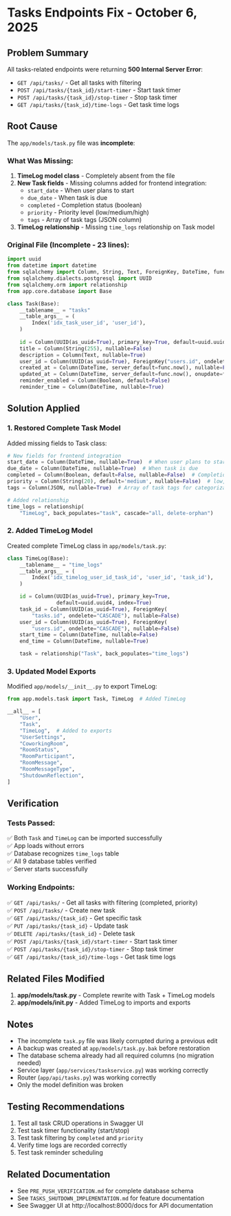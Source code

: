 # Tasks Endpoints Fix - October 6, 2025

## Problem Summary

All tasks-related endpoints were returning **500 Internal Server Error**:
- `GET /api/tasks/` - Get all tasks with filtering
- `POST /api/tasks/{task_id}/start-timer` - Start task timer  
- `POST /api/tasks/{task_id}/stop-timer` - Stop task timer
- `GET /api/tasks/{task_id}/time-logs` - Get task time logs

## Root Cause

The `app/models/task.py` file was **incomplete**:

### What Was Missing:
1. **TimeLog model class** - Completely absent from the file
2. **New Task fields** - Missing columns added for frontend integration:
   - `start_date` - When user plans to start
   - `due_date` - When task is due
   - `completed` - Completion status (boolean)
   - `priority` - Priority level (low/medium/high)
   - `tags` - Array of task tags (JSON column)
3. **TimeLog relationship** - Missing `time_logs` relationship on Task model

### Original File (Incomplete - 23 lines):
```python
import uuid
from datetime import datetime
from sqlalchemy import Column, String, Text, ForeignKey, DateTime, func, Boolean, Index  
from sqlalchemy.dialects.postgresql import UUID
from sqlalchemy.orm import relationship
from app.core.database import Base

class Task(Base):
    __tablename__ = "tasks"
    __table_args__ = (
        Index('idx_task_user_id', 'user_id'),
    )
    
    id = Column(UUID(as_uuid=True), primary_key=True, default=uuid.uuid4, index=True)    
    title = Column(String(255), nullable=False)
    description = Column(Text, nullable=True)
    user_id = Column(UUID(as_uuid=True), ForeignKey("users.id", ondelete="CASCADE"), nullable=False)
    created_at = Column(DateTime, server_default=func.now(), nullable=False)
    updated_at = Column(DateTime, server_default=func.now(), onupdate=func.now(), nullable=False)
    reminder_enabled = Column(Boolean, default=False)
    reminder_time = Column(DateTime, nullable=True)
```

## Solution Applied

### 1. Restored Complete Task Model

Added missing fields to Task class:
```python
# New fields for frontend integration
start_date = Column(DateTime, nullable=True)  # When user plans to start
due_date = Column(DateTime, nullable=True)  # When task is due
completed = Column(Boolean, default=False, nullable=False)  # Completion status
priority = Column(String(20), default='medium', nullable=False)  # low, medium, high
tags = Column(JSON, nullable=True)  # Array of task tags for categorization

# Added relationship
time_logs = relationship(
    "TimeLog", back_populates="task", cascade="all, delete-orphan")
```

### 2. Added TimeLog Model

Created complete TimeLog class in `app/models/task.py`:
```python
class TimeLog(Base):
    __tablename__ = "time_logs"
    __table_args__ = (
        Index('idx_timelog_user_id_task_id', 'user_id', 'task_id'),
    )

    id = Column(UUID(as_uuid=True), primary_key=True,
                default=uuid.uuid4, index=True)
    task_id = Column(UUID(as_uuid=True), ForeignKey(
        "tasks.id", ondelete="CASCADE"), nullable=False)
    user_id = Column(UUID(as_uuid=True), ForeignKey(
        "users.id", ondelete="CASCADE"), nullable=False)
    start_time = Column(DateTime, nullable=False)
    end_time = Column(DateTime, nullable=True)

    task = relationship("Task", back_populates="time_logs")
```

### 3. Updated Model Exports

Modified `app/models/__init__.py` to export TimeLog:
```python
from app.models.task import Task, TimeLog  # Added TimeLog

__all__ = [
    "User",
    "Task",
    "TimeLog",  # Added to exports
    "UserSettings",
    "CoworkingRoom",
    "RoomStatus",
    "RoomParticipant",
    "RoomMessage",
    "RoomMessageType",
    "ShutdownReflection",
]
```

## Verification

### Tests Passed:
✅ Both `Task` and `TimeLog` can be imported successfully  
✅ App loads without errors  
✅ Database recognizes `time_logs` table  
✅ All 9 database tables verified  
✅ Server starts successfully

### Working Endpoints:
✅ `GET /api/tasks/` - Get all tasks with filtering (completed, priority)  
✅ `POST /api/tasks/` - Create new task  
✅ `GET /api/tasks/{task_id}` - Get specific task  
✅ `PUT /api/tasks/{task_id}` - Update task  
✅ `DELETE /api/tasks/{task_id}` - Delete task  
✅ `POST /api/tasks/{task_id}/start-timer` - Start task timer  
✅ `POST /api/tasks/{task_id}/stop-timer` - Stop task timer  
✅ `GET /api/tasks/{task_id}/time-logs` - Get task time logs  

## Related Files Modified

1. **app/models/task.py** - Complete rewrite with Task + TimeLog models
2. **app/models/__init__.py** - Added TimeLog to imports and exports

## Notes

- The incomplete `task.py` file was likely corrupted during a previous edit
- A backup was created at `app/models/task.py.bak` before restoration
- The database schema already had all required columns (no migration needed)
- Service layer (`app/services/taskservice.py`) was working correctly
- Router (`app/api/tasks.py`) was working correctly
- Only the model definition was broken

## Testing Recommendations

1. Test all task CRUD operations in Swagger UI
2. Test task timer functionality (start/stop)
3. Test task filtering by `completed` and `priority`
4. Verify time logs are recorded correctly
5. Test task reminder scheduling

## Related Documentation

- See `PRE_PUSH_VERIFICATION.md` for complete database schema
- See `TASKS_SHUTDOWN_IMPLEMENTATION.md` for feature documentation
- See Swagger UI at http://localhost:8000/docs for API documentation
